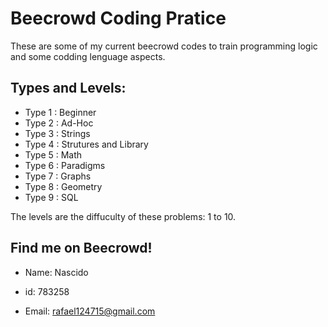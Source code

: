 # Beecrowd Coding Pratice

These are some of my current beecrowd codes to train programming logic and some codding lenguage aspects.

## Types and Levels:

- Type 1 : Beginner
- Type 2 : Ad-Hoc
- Type 3 : Strings
- Type 4 : Strutures and Library
- Type 5 : Math
- Type 6 : Paradigms
- Type 7 : Graphs
- Type 8 : Geometry
- Type 9 : SQL

The levels are the diffuculty of these problems: 1 to 10.

## Find me on Beecrowd!
- Name: Nascido
- id: 783258

- Email: rafael124715@gmail.com

